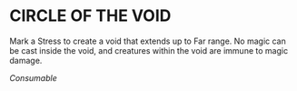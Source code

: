 # CIRCLE OF THE VOID

Mark a Stress to create a void that extends up to Far range. No magic can be cast inside the void, and creatures within the void are immune to magic damage.

*Consumable*
